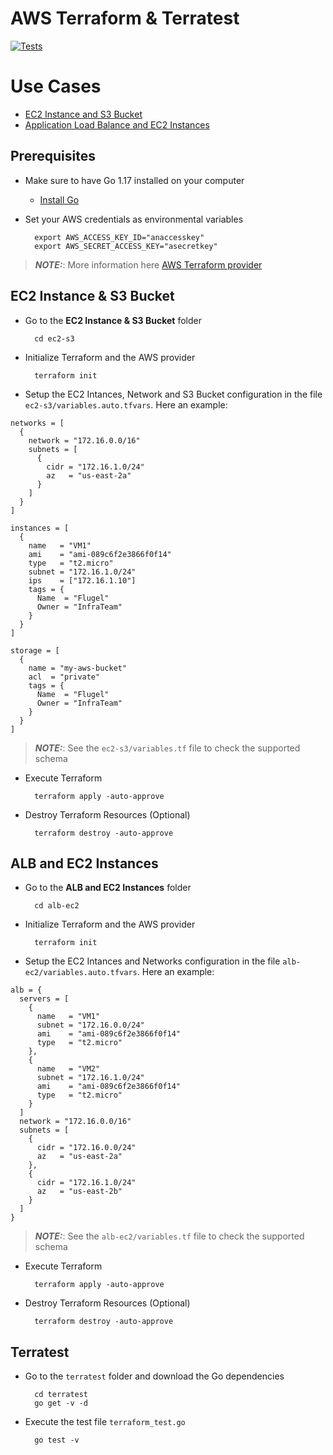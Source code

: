 # AWS Terraform & Terratest
[![Tests](https://github.com/jgomezve/terraform-sandbox/actions/workflows/test.yaml/badge.svg)](https://github.com/jgomezve/terraform-sandbox/actions/workflows/test.yaml)

# Use Cases

  * [EC2 Instance and S3 Bucket](#ec2-instance--s3-bucket)
  * [Application Load Balance and EC2 Instances](#alb-and-ec2-instances)


## Prerequisites

* Make sure to have Go 1.17 installed on your computer

    * [Install Go](https://go.dev/doc/install)

* Set your AWS credentials as environmental variables 


        export AWS_ACCESS_KEY_ID="anaccesskey"
        export AWS_SECRET_ACCESS_KEY="asecretkey"

> **_NOTE:_**:  More information here [AWS Terraform provider](https://registry.terraform.io/providers/hashicorp/aws/latest/docs)

## EC2 Instance & S3 Bucket

* Go to the **EC2 Instance & S3 Bucket** folder

        cd ec2-s3

* Initialize Terraform and the AWS provider

        terraform init

* Setup the EC2 Intances, Network and S3 Bucket configuration in the file `ec2-s3/variables.auto.tfvars`. Here an example:

```hcl
networks = [
  {
    network = "172.16.0.0/16"
    subnets = [
      {
        cidr = "172.16.1.0/24"
        az   = "us-east-2a"
      }
    ]
  }
]

instances = [
  {
    name   = "VM1"
    ami    = "ami-089c6f2e3866f0f14"
    type   = "t2.micro"
    subnet = "172.16.1.0/24"
    ips    = ["172.16.1.10"]
    tags = {
      Name  = "Flugel"
      Owner = "InfraTeam"
    }
  }
]

storage = [
  {
    name = "my-aws-bucket"
    acl  = "private"
    tags = {
      Name  = "Flugel"
      Owner = "InfraTeam"
    }
  }
]
```

> **_NOTE:_**: See the `ec2-s3/variables.tf` file to check the supported schema

* Execute Terraform

        terraform apply -auto-approve


* Destroy Terraform Resources (Optional)

        terraform destroy -auto-approve


## ALB and EC2 Instances


* Go to the **ALB and EC2 Instances** folder

        cd alb-ec2

* Initialize Terraform and the AWS provider

        terraform init

* Setup the EC2 Intances and Networks configuration in the file `alb-ec2/variables.auto.tfvars`. Here an example:

```hcl
alb = {
  servers = [
    {
      name   = "VM1"
      subnet = "172.16.0.0/24"
      ami    = "ami-089c6f2e3866f0f14"
      type   = "t2.micro"
    },
    {
      name   = "VM2"
      subnet = "172.16.1.0/24"
      ami    = "ami-089c6f2e3866f0f14"
      type   = "t2.micro"
    }
  ]
  network = "172.16.0.0/16"
  subnets = [
    {
      cidr = "172.16.0.0/24"
      az   = "us-east-2a"
    },
    {
      cidr = "172.16.1.0/24"
      az   = "us-east-2b"
    }
  ]
}
```

> **_NOTE:_**: See the `alb-ec2/variables.tf` file to check the supported schema

* Execute Terraform

        terraform apply -auto-approve


* Destroy Terraform Resources (Optional)

        terraform destroy -auto-approve

## Terratest

* Go to the `terratest` folder and download the Go dependencies

        cd terratest
        go get -v -d

* Execute the test file `terraform_test.go`

        go test -v